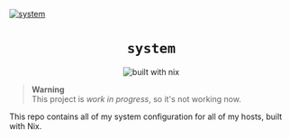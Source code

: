 [![system](https://socialify.git.ci/xavier2p/system/image?description=1&font=Rokkitt&forks=1&issues=1&language=1&logo=https%3A%2F%2Fgithub.com%2FXavier2p%2Fassets%2Fblob%2Fmain%2Fforge-logos%2Fwhite.png%3Fraw%3Dtrue&name=1&owner=1&pattern=Circuit%20Board&pulls=1&stargazers=1&theme=Dark)](https://github.com/Xavier2p/system)

<div align="center">
    <h1><code>system</code></h1>
    <img src="https://builtwithnix.org/badge.svg" alt="built with nix" />
    <!-- <img src="https://img.shields.io/github/languages/top/xavier2p/system?style=for-the-badge&logo=nixos" alt="lang" /> -->
</div>

> **Warning**  
> This project is _work in progress_, so it's not working now.

This repo contains all of my system configuration for all of my hosts,
built with Nix.
